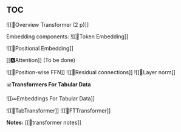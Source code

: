 
## TOC

![[🗼Overview Transformer (2 p)]]

Embedding components:
![[🛌Token Embedding]]

![[🧵Positional Embedding]]

[[🅰️Attention]]
(To be done)


![[🎱Position-wise FFN]]
![[🔗Residual connections]]
![[🍔Layer norm]]

📊**Transformers For Tabular Data**

![[💤Embeddings For Tabular Data]]


![[🤖TabTransformer]]
![[🤖FTTransformer]]

**Notes:**
[[🤖transformer notes]]
